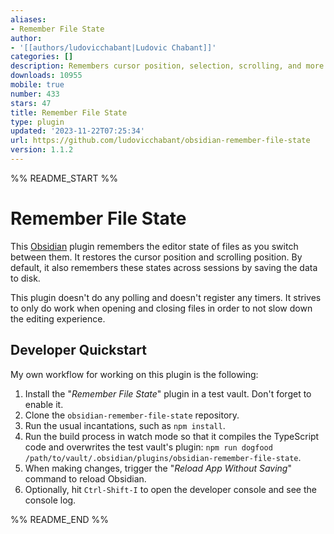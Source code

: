 ```yaml
---
aliases:
- Remember File State
author:
- '[[authors/ludovicchabant|Ludovic Chabant]]'
categories: []
description: Remembers cursor position, selection, scrolling, and more for each file
downloads: 10955
mobile: true
number: 433
stars: 47
title: Remember File State
type: plugin
updated: '2023-11-22T07:25:34'
url: https://github.com/ludovicchabant/obsidian-remember-file-state
version: 1.1.2
---
```


%% README_START %%

# Remember File State

This [Obsidian](https://obsidian.md) plugin remembers the editor state of files
as you switch between them. It restores the cursor position and scrolling
position. By default, it also remembers these states across sessions by saving
the data to disk.

This plugin doesn't do any polling and doesn't register any timers. It strives
to only do work when opening and closing files in order to not slow down the
editing experience.


## Developer Quickstart

My own workflow for working on this plugin is the following:

1. Install the "_Remember File State_" plugin in a test vault. Don't forget to
   enable it.
2. Clone the `obsidian-remember-file-state` repository.
3. Run the usual incantations, such as `npm install`.
4. Run the build process in watch mode so that it compiles the TypeScript code
   and overwrites the test vault's plugin: `npm run dogfood
   /path/to/vault/.obsidian/plugins/obsidian-remember-file-state`.
5. When making changes, trigger the "_Reload App Without Saving_" command to
   reload Obsidian.
6. Optionally, hit `Ctrl-Shift-I` to open the developer console and see the
   console log.



%% README_END %%